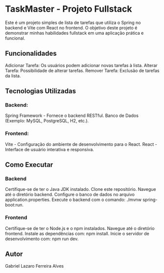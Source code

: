 # TaskMaster - Projeto Fullstack
Este é um projeto simples de lista de tarefas que utiliza o Spring no backend e Vite com React no frontend. O objetivo deste projeto é demonstrar minhas habilidades fullstack em uma aplicação prática e funcional.

## Funcionalidades
Adicionar Tarefa: Os usuários podem adicionar novas tarefas à lista.
Alterar Tarefa: Possibilidade de alterar tarefas.
Remover Tarefa: Exclusão de tarefas da lista.

## Tecnologias Utilizadas

### Backend:
Spring Framework - Fornece o backend RESTful.
Banco de Dados (Exemplo: MySQL, PostgreSQL, H2, etc.).

### Frontend:
Vite - Configuração do ambiente de desenvolvimento para o React.
React - Interface de usuário interativa e responsiva.

## Como Executar
### Backend
  Certifique-se de ter o Java JDK instalado.
  Clone este repositório.
  Navegue até o diretório backend.
  Configure o banco de dados no arquivo application.properties.
  Execute o backend com o comando: ./mvnw spring-boot:run.

### Frontend
  Certifique-se de ter o Node.js e o npm instalados.
  Navegue até o diretório frontend.
  Instale as dependências com: npm install.
  Inicie o servidor de desenvolvimento com: npm run dev.

## Autor
  Gabriel Lazaro Ferreira Alves
